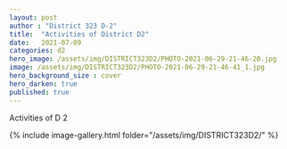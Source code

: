 ```yaml
---
layout: post
author : "District 323 D-2"
title:  "Activities of District D2"
date:   2021-07-09
categories: d2
hero_image: /assets/img/DISTRICT323D2/PHOTO-2021-06-29-21-46-20.jpg
image: /assets/img/DISTRICT323D2/PHOTO-2021-06-29-21-46-41_1.jpg
hero_background_size : cover
hero_darken: true
published: true
---
```


Activities of D 2


{% include image-gallery.html folder="/assets/img/DISTRICT323D2/" %}
